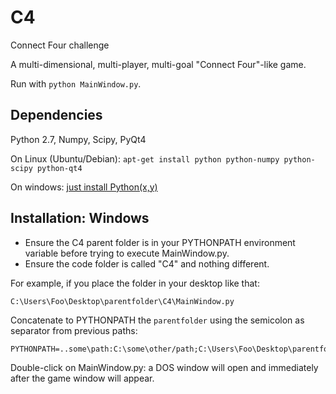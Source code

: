 # C4

Connect Four challenge

A multi-dimensional, multi-player, multi-goal "Connect Four"-like game.

Run with ```python MainWindow.py```.

## Dependencies
Python 2.7, Numpy, Scipy, PyQt4

On Linux (Ubuntu/Debian): `apt-get install python python-numpy python-scipy python-qt4`

On windows: [just install Python(x,y)](http://python-xy.github.io/downloads.html)

## Installation: Windows
* Ensure the C4 parent folder is in your PYTHONPATH environment variable
before trying to execute MainWindow.py. 
* Ensure the code folder is called "C4" and nothing different.

For example, if you place the folder in your desktop like that:
```
C:\Users\Foo\Desktop\parentfolder\C4\MainWindow.py
```

Concatenate to PYTHONPATH the ```parentfolder``` using the semicolon as separator from previous paths:
```
PYTHONPATH=..some\path:C:\some\other/path;C:\Users\Foo\Desktop\parentfolder
```

Double-click on MainWindow.py: a DOS window will open and immediately after the game window will appear.
